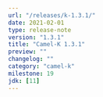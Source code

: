 ```yaml
---
url: "/releases/k-1.3.1/"
date: 2021-02-01
type: release-note
version: "1.3.1"
title: "Camel-K 1.3.1"
preview: ""
changelog: ""
category: "camel-k"
milestone: 19
jdk: [11]
---
```

